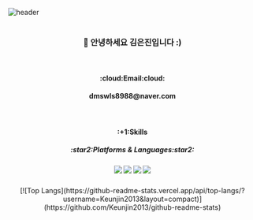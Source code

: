 ![header](https://capsule-render.vercel.app/api?type=waving&color=auto&height=300&section=header&text=Hello%20I'm%20Eunjin%20Kim&fontSize=70&fontColor=ffffff)
<br/><br/>
<div align=center>
  <h3>👋 안녕하세요 김은진입니다 :)</h3>
</div>
<br/>
<div align=center>
  <h4>:cloud:Email:cloud:<h4>
    <a>dmswls8988@naver.com</a>
</div>
<br/>
<div align=center>
 <h4>:+1:Skills<h4>
   <h5>:star2:Platforms & Languages:star2:<h5>
     <img src="https://img.shields.io/badge/HTML-E34F26?style=flat&logo=HTML5&logoColor=white"/>
     <img src="https://img.shields.io/badge/CSS-1572B6?style=flat&logo=CSS3&logoColor=white"/>
     <img src="https://img.shields.io/badge/JavaScript-F7DF1E?style=flat&logo=JavaScript&logoColor=white"/>
     <img src="https://img.shields.io/badge/React-61DAFB?style=flat&logo=React&logoColor=white"/>
</div>
<div align=center>
  [![Top Langs](https://github-readme-stats.vercel.app/api/top-langs/?username=Keunjin2013&layout=compact)](https://github.com/Keunjin2013/github-readme-stats)
</div>
